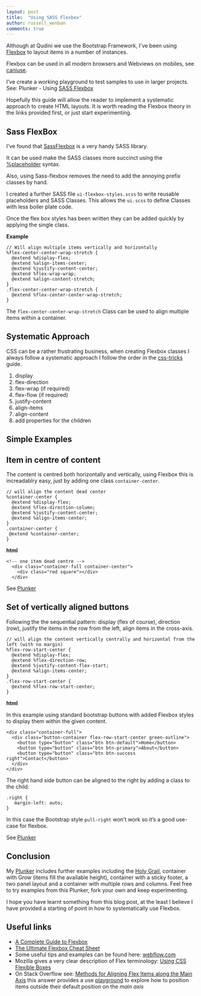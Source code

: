 ```yaml
---
layout: post
title:  "Using SASS Flexbox"
author: russell_wenban
comments: true
---
```


Although at Qudini we use the Bootstrap Framework, I've been using [Flexbox](https://developer.mozilla.org/en-US/docs/Learn/CSS/CSS_layout/Flexbox) to layout items in a number of instances.

Flexbox can be used in all modern browsers and Webviews on mobiles, see [caniuse](http://caniuse.com/#feat=flexbox).

I’ve create a working playground to test samples to use in larger projects. See: Plunker - Using [SASS Flexbox](https://plnkr.co/edit/Q8r9z3LznyQsse9vppPu)

Hopefully this guide will allow the reader to implement a systematic approach to create HTML layouts. It is worth reading the Flexbox theory in the links provided first, or just start experimenting.

## Sass FlexBox

I've found that [SassFlexbox](https://github.com/zessx/sass-flexbox) is a very handy SASS library.

It can be used make the SASS classes more succinct using the [%placeholder](http://thesassway.com/intermediate/understanding-placeholder-selectors) syntax.

Also, using Sass-flexbox removes the need to add the annoying prefix classes by hand.

I created a further SASS file `ui-flexbox-styles.scss` to write reusable placeholders and SASS Classes. This allows the `ui.scss` to define Classes with less boiler plate code.

Once the flex box styles has been written they can be added quickly by applying the single class.

**Example**

```
// Will align multiple items vertically and horizontally
%flex-center-center-wrap-stretch {
  @extend %display-flex;
  @extend %align-items-center;
  @extend %justify-content-center;
  @extend %flex-wrap-wrap;
  @extend %align-content-stretch;
}
.flex-center-center-wrap-stretch {
  @extend %flex-center-center-wrap-stretch;
}
```

The `flex-center-center-wrap-stretch` Class can be used to align multiple items within a container.

## Systematic Approach

CSS can be a rather frustrating business, when creating Flexbox classes I always follow a systematic approach  I follow the order  in the [css-tricks](https://css-tricks.com/snippets/css/a-guide-to-flexbox/) guide.

1. display
2. flex-direction
3. flex-wrap (if required)
4. flex-flow (if required)
5. justify-content
6. align-items
7. align-content
8. add properties for the children

## Simple Examples

## Item in centre of content

The content is centred both horizontally and vertically, using Flexbox this is increadablry easy, just by adding one class `container-center`.


```
// will align the content dead center
%container-center {
  @extend %display-flex;
  @extend %flex-direction-column;
  @extend %justify-content-center;
  @extend %align-items-center;
}
.container-center {
 @extend %container-center;
}
```

**html**

```
<!-- one item dead centre -->
  <div class="container-full container-center">
    <div class="red square"></div>
  </div>
```

See [Plunker](https://plnkr.co/edit/ACY04CTPObd9dDkQ2tOX)


## Set of vertically aligned buttons

Following the the sequential pattern: display (flex of course), direction (row), justify the items in the row from the left, align items in the cross-axis.

```
// will align the content vertically centrally and horizontal from the left (with no margin)
%flex-row-start-center {
  @extend %display-flex;
  @extend %flex-direction-row;
  @extend %justify-content-flex-start;
  @extend %align-items-center;
}
.flex-row-start-center {
  @extend %flex-row-start-center;
}
```

**html**

In this example using standard bootstrap buttons with added Flexbox styles to display them within the given content.

```
<div class="container-full">
  <div class="button-container flex-row-start-center green-outline">
    <button type="button" class="btn btn-default">Home</button>
    <button type="button" class="btn btn-primary">About</button>
    <button type="button" class="btn btn-success right">Contact</button>
  </div>
</div>
```

The right hand side button can be aligned to the right by adding a class to the child:

```
.right {
   margin-left: auto;
}
```

In this case the Bootstrap style `pull-right` won’t work so it’s a good use-case for flexbox.

See [Plunker](https://plnkr.co/edit/IRk6peFHYllMt11ARJlY)


## Conclusion

My [Plunker](https://plnkr.co/edit/Q8r9z3LznyQsse9vppPu?p=preview) includes further examples including the [Holy Grail](https://philipwalton.github.io/solved-by-flexbox/demos/holy-grail/), container with Grow (items fill the available height), container with a sticky footer, a two panel layout and a container with multiple rows and columns. Feel free to try examples from this Plunker, fork your own and keep experimenting.

I hope you have learnt something from this blog post, at the least I believe I have provided a starting of point in how to systematically use Flexbox.

## Useful links

* [A Complete Guide to Flexbox](https://css-tricks.com/snippets/css/a-guide-to-flexbox/)
* [The Ultimate Flexbox Cheat Sheet](http://www.sketchingwithcss.com/samplechapter/cheatsheet.html)
* Some useful tips and examples can be found here: [webflow.com](https://preview.webflow.com/preview/flexbox?preview=78f49011ac3db6ccea265c2ba8a94185&m=1)
* Mozilla gives a very clear description of Flex terminology: [Using CSS Flexible Boxes](https://developer.mozilla.org/en-US/docs/Web/CSS/CSS_Flexible_Box_Layout/Using_CSS_flexible_boxes)
* On Stack Overflow see: [Methods for Aligning Flex Items along the Main Axis](https://stackoverflow.com/questions/32551291/in-css-flexbox-why-are-there-no-justify-items-and-justify-self-properties/33856609#33856609) this answer provides a use [playground]((https://stackoverflow.com/questions/32551291/in-css-flexbox-why-are-there-no-justify-items-and-justify-self-properties/33856609#33856609)) to explore how to position items outside their default position on the _main axis_
